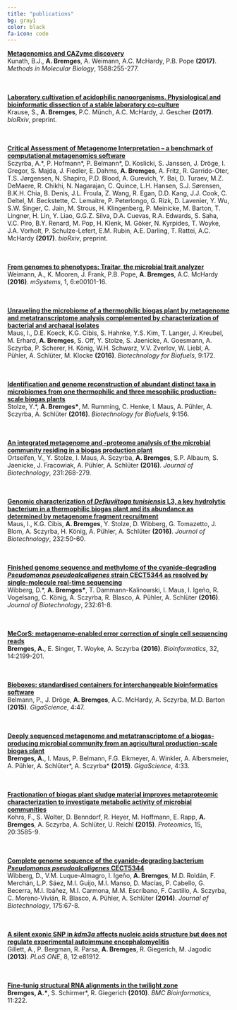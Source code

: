 ```yaml
---
title: "publications"
bg: gray1
color: black
fa-icon: code
---
```


**<a href="https://doi.org/10.1007/978-1-4939-6899-2_20" target="_blank">Metagenomics and CAZyme discovery </a>**  
Kunath, B.J., __A. Bremges__, A. Weimann, A.C. McHardy, P.B. Pope **(2017)**. *Methods in Molecular Biology*, 1588:255-277.

<br/><br/>
**<a href="https://doi.org/10.1101/103150" target="_blank">Laboratory cultivation of acidophilic nanoorganisms. Physiological and bioinformatic dissection of a stable laboratory co-culture</a>**  
Krause, S., __A. Bremges__, P.C. Münch, A.C. McHardy, J. Gescher **(2017)**. *bioRxiv*, preprint.

<br/><br/>
**<a href="https://doi.org/10.1101/099127" target="_blank">Critical Assessment of Metagenome Interpretation – a benchmark of computational metagenomics software</a>**  
Sczyrba, A.\*, P. Hofmann\*, P. Belmann\*, D. Koslicki, S. Janssen, J. Dröge, I. Gregor, S. Majda, J. Fiedler, E. Dahms, __A. Bremges__, A. Fritz, R. Garrido-Oter, T.S. Jørgensen, N. Shapiro, P.D. Blood, A. Gurevich, Y. Bai, D. Turaev, M.Z. DeMaere, R. Chikhi, N. Nagarajan, C. Quince, L.H. Hansen, S.J. Sørensen, B.K.H. Chia, B. Denis, J.L. Froula, Z. Wang, R. Egan, D.D. Kang, J.J. Cook, C. Deltel, M. Beckstette, C. Lemaitre, P. Peterlongo, G. Rizk, D. Lavenier, Y. Wu, S.W. Singer, C. Jain, M. Strous, H. Klingenberg, P. Meinicke, M. Barton, T. Lingner, H. Lin, Y. Liao, G.G.Z. Silva, D.A. Cuevas, R.A. Edwards, S. Saha, V.C. Piro, B.Y. Renard, M. Pop, H. Klenk, M. Göker, N. Kyrpides, T. Woyke, J.A. Vorholt, P. Schulze-Lefert, E.M. Rubin, A.E. Darling, T. Rattei, A.C. McHardy **(2017)**. *bioRxiv*, preprint.

<br/><br/>
**<a href="https://doi.org/10.1128/mSystems.00101-16" target="_blank">From genomes to phenotypes: Traitar, the microbial trait analyzer</a>**  
Weimann, A., K. Mooren, J. Frank, P.B. Pope, __A. Bremges__, A.C. McHardy **(2016)**. *mSystems*, 1, 6:e00101-16.

<br/><br/>
**<a href="https://doi.org/10.1186/s13068-016-0581-3" target="_blank">Unraveling the microbiome of a thermophilic biogas plant by metagenome and metatranscriptome analysis complemented by characterization of bacterial and archaeal isolates</a>**  
Maus, I., D.E. Koeck, K.G. Cibis, S. Hahnke, Y.S. Kim, T. Langer, J. Kreubel, M. Erhard, __A. Bremges__, S. Off, Y. Stolze, S. Jaenicke, A. Goesmann, A. Sczyrba, P. Scherer, H. König, W.H. Schwarz, V.V. Zverlov, W. Liebl, A. Pühler, A. Schlüter, M. Klocke **(2016)**. *Biotechnology for Biofuels*, 9:172.

<br/><br/>
**<a href="https://doi.org/10.1186/s13068-016-0565-3" target="_blank">Identification and genome reconstruction of abundant distinct taxa in microbiomes from one thermophilic and three mesophilic production-scale biogas plants</a>**  
Stolze, Y.\*, __A. Bremges\*__, M. Rumming, C. Henke, I. Maus, A. Pühler, A. Sczyrba, A. Schlüter **(2016)**. *Biotechnology for Biofuels*, 9:156.

<br/><br/>
**<a href="https://doi.org/10.1016/j.jbiotec.2016.06.014" target="_blank">An integrated metagenome and -proteome analysis of the microbial community residing in a biogas production plant</a>**  
Ortseifen, V., Y. Stolze, I. Maus, A. Sczyrba, __A. Bremges__, S.P. Albaum, S. Jaenicke, J. Fracowiak, A. Pühler, A. Schlüter **(2016)**. *Journal of Biotechnology*, 231:268-279.

<br/><br/>
**<a href="https://doi.org/10.1016/j.jbiotec.2016.05.001" target="_blank">Genomic characterization of *Defluviitoga tunisiensis* L3, a key hydrolytic bacterium in a thermophilic biogas plant and its abundance as determined by metagenome fragment recruitment</a>**  
Maus, I., K.G. Cibis, __A. Bremges__, Y. Stolze, D. Wibberg, G. Tomazetto, J. Blom, A. Sczyrba, H. König, A. Pühler, A. Schlüter **(2016)**. *Journal of Biotechnology*, 232:50-60.

<br/><br/>
**<a href="https://doi.org/10.1016/j.jbiotec.2016.04.008" target="_blank">Finished genome sequence and methylome of the cyanide-degrading *Pseudomonas pseudoalcaligenes* strain CECT5344 as resolved by single-molecule real-time sequencing</a>**  
Wibberg, D.\*, __A. Bremges\*__, T. Dammann-Kalinowski, I. Maus, I. Igeño, R. Vogelsang, C. König, A. Sczyrba, R. Blasco, A. Pühler, A. Schlüter **(2016)**. *Journal of Biotechnology*, 232:61-8.

<br/><br/>
**<a href="https://doi.org/10.1093/bioinformatics/btw144" target="_blank">MeCorS: metagenome-enabled error correction of single cell sequencing reads</a>**  
__Bremges, A.__, E. Singer, T. Woyke, A. Sczyrba **(2016)**. *Bioinformatics*, 32, 14:2199-201.

<br/><br/>
**<a href="https://doi.org/10.1186/s13742-015-0087-0" target="_blank">Bioboxes: standardised containers for interchangeable bioinformatics software</a>**  
Belmann, P., J. Dröge, __A. Bremges__, A.C. McHardy, A. Sczyrba, M.D. Barton **(2015)**. *GigaScience*, 4:47.

<br/><br/>
**<a href="https://doi.org/10.1186/s13742-015-0073-6" target="_blank">Deeply sequenced metagenome and metatranscriptome of a biogas-producing microbial community from an agricultural production-scale biogas plant</a>**  
__Bremges, A.__, I. Maus, P. Belmann, F.G. Eikmeyer, A. Winkler, A. Albersmeier, A. Pühler, A. Schlüter\*, A. Sczyrba\* **(2015)**. *GigaScience*, 4:33.

<br/><br/>
**<a href="https://doi.org/10.1002/pmic.201400557" target="_blank">Fractionation of biogas plant sludge material improves metaproteomic characterization to investigate metabolic activity of microbial communities</a>**  
Kohrs, F., S. Wolter, D. Benndorf, R. Heyer, M. Hoffmann, E. Rapp, __A. Bremges__, A. Sczyrba, A. Schlüter, U. Reichl **(2015)**. *Proteomics*, 15, 20:3585-9.

<br/><br/>
**<a href="https://doi.org/10.1016/j.jbiotec.2014.02.004" target="_blank">Complete genome sequence of the cyanide-degrading bacterium *Pseudomonas pseudoalcaligenes* CECT5344</a>**  
Wibberg, D., V.M. Luque-Almagro, I. Igeño, __A. Bremges__, M.D. Roldán, F. Merchán, L.P. Sáez, M.I. Guijo, M.I. Manso, D. Macías, P. Cabello, G. Becerra, M.I. Ibáñez, M.I. Carmona, M.M. Escribano, F. Castillo, A. Sczyrba, C. Moreno-Vivián, R. Blasco, A. Pühler, A. Schlüter **(2014)**. *Journal of Biotechnology*, 175:67-8.

<br/><br/>
**<a href="https://doi.org/10.1371/journal.pone.0081912" target="_blank">A silent exonic SNP in *kdm3a* affects nucleic acids structure but does not regulate experimental autoimmune encephalomyelitis</a>**  
Gillett, A., P. Bergman, R. Parsa, __A. Bremges__, R. Giegerich, M. Jagodic **(2013)**. *PLoS ONE*, 8, 12:e81912.

<br/><br/>
**<a href="https://doi.org/10.1186/1471-2105-11-222" target="_blank">Fine-tunig structural RNA alignments in the twilight zone</a>**  
__Bremges, A.\*__, S. Schirmer\*, R. Giegerich **(2010)**. *BMC Bioinformatics*, 11:222.
